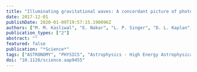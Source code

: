 ```yaml
---
title: "Illuminating gravitational waves: A concordant picture of photons from a neutron star merger"
date: 2017-12-01
publishDate: 2020-01-09T19:57:15.190096Z
authors: ["M. M. Kasliwal", "E. Nakar", "L. P. Singer", "D. L. Kaplan", "D. O. Cook", "A. Van Sistine", "R. M. Lau", "C. Fremling", "O. Gottlieb", "J. E. Jencson", "S. M. Adams", "U. Feindt", "K. Hotokezaka", "S. Ghosh", "D. A. Perley", "P. -C. Yu", "T. Piran", "J. R. Allison", "G. C. Anupama", "A. Balasubramanian", "K. W. Bannister", "J. Bally", "J. Barnes", "S. Barway", "E. Bellm", "V. Bhalerao", "D. Bhattacharya", "N. Blagorodnova", "J. S. Bloom", "P. R. Brady", "C. Cannella", "D. Chatterjee", "S. B. Cenko", "B. E. Cobb", "C. Copperwheat", "A. Corsi", "K. De", "D. Dobie", "S. W. K. Emery", "P. A. Evans", "O. D. Fox", "D. A. Frail", "C. Frohmaier", "A. Goobar", "G. Hallinan", "F. Harrison", "G. Helou", "T. Hinderer", "A. Y. Q. Ho", "A. Horesh", "W. -H. Ip", "R. Itoh", "D. Kasen", "H. Kim", "N. P. M. Kuin", "T. Kupfer", "C. Lynch", "K. Madsen", "P. A. Mazzali", "A. A. Miller", "K. Mooley", "T. Murphy", "C. -C. Ngeow", "D. Nichols", "S. Nissanke", "P. Nugent", "E. O. Ofek", "H. Qi", "R. M. Quimby", "S. Rosswog", "F. Rusu", "E. M. Sadler", "P. Schmidt", "J. Sollerman", "I. Steele", "A. R. Williamson", "Y. Xu", "L. Yan", "Y. Yatsu", "C. Zhang", "W. Zhao"]
publication_types: ["2"]
abstract: ""
featured: false
publication: "*Science*"
tags: ["ASTRONOMY", "PHYSICS", "Astrophysics - High Energy Astrophysical Phenomena", "Astrophysics - Astrophysics of Galaxies", "Astrophysics - Solar and Stellar Astrophysics", "General Relativity and Quantum Cosmology"]
doi: "10.1126/science.aap9455"
---
```


